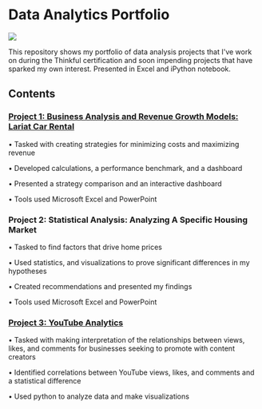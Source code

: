 # Data Analytics Portfolio

<p align=”center”>
<a href=https://www.linkedin.com/in/adriansealy/>
<img src=https://img.shields.io/badge/-LinkedIn-blue?style=plastic&logo=linkedin>
</a>
</p> 

This repository shows my portfolio of data analysis projects that I've work on during the Thinkful certification and soon impending projects that have sparked my own interest. Presented in Excel and iPython notebook.

## Contents

### [Project 1: Business Analysis and Revenue Growth Models: Lariat Car Rental](https://github.com/AdrianKSealy/AdrianKSealy.io/blob/main/Lariat_car_costs.xlsx)

•	Tasked with creating strategies for minimizing costs and maximizing revenue

•	Developed calculations, a performance benchmark, and a dashboard  

•	Presented a strategy comparison and an interactive dashboard

•	Tools used Microsoft Excel and PowerPoint

### Project 2: Statistical Analysis: Analyzing A Specific Housing Market

•	Tasked to find factors that drive home prices

•	Used statistics, and visualizations to prove significant differences in my hypotheses

•	Created recommendations and presented my findings

•	Tools used Microsoft Excel and PowerPoint

### [Project 3: YouTube Analytics](https://github.com/AdrianKSealy/AdrianKSealy.io/blob/main/Capstone_III_2.ipynb)

•	Tasked with making interpretation of the relationships between views, likes, and comments for businesses seeking to promote with content creators

•	Identified correlations between YouTube views, likes, and comments and a statistical difference

•	Used python to analyze data and make visualizations
